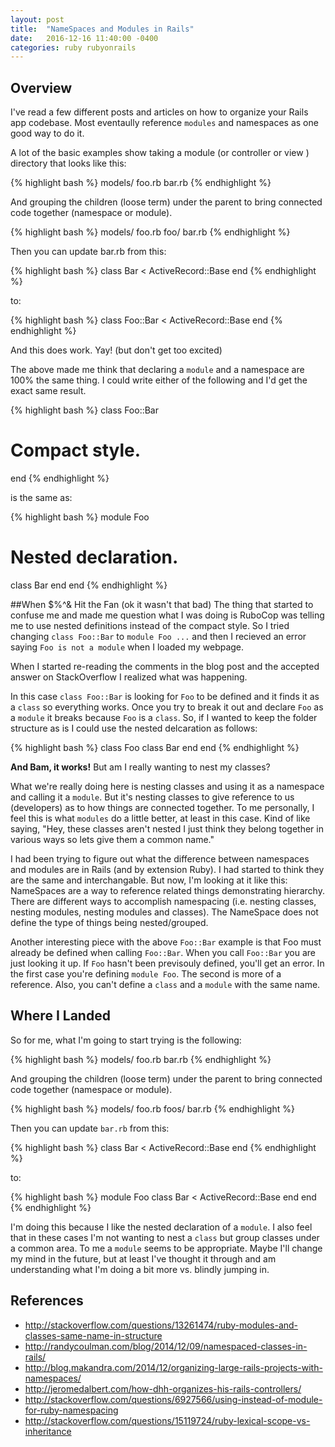 ```yaml
---
layout: post
title:  "NameSpaces and Modules in Rails"
date:   2016-12-16 11:40:00 -0400
categories: ruby rubyonrails
---
```

## Overview
I've read a few different posts and articles on how to organize your Rails app codebase. Most eventaully reference `modules` and namespaces as one good way to do it. 

A lot of the basic examples show taking a module (or controller or view ) directory that looks like this:

{% highlight bash %}
models/
  foo.rb
  bar.rb
{% endhighlight %}

And grouping the children (loose term) under the parent to bring connected code together (namespace or module).

{% highlight bash %}
models/
  foo.rb
  foo/
    bar.rb
{% endhighlight %}

Then you can update bar.rb from this:

{% highlight bash %}
class Bar < ActiveRecord::Base
end
{% endhighlight %}

to:

{% highlight bash %}
class Foo::Bar < ActiveRecord::Base
end
{% endhighlight %}

And this does work. Yay! (but don't get too excited)

The above made me think that declaring a `module` and a namespace are 100% the same thing. I could write either of the following and I'd get the exact same result.

{% highlight bash %}
class Foo::Bar
  # Compact style.
end
{% endhighlight %}

is the same as:

{% highlight bash %}
module Foo 
  # Nested declaration.
  class Bar
  end
end
{% endhighlight %}

##When $%^& Hit the Fan (ok it wasn't that bad)
The thing that started to confuse me and made me question what I was doing is RuboCop was telling me to use nested definitions instead of the compact style. So I tried changing `class Foo::Bar` to `module Foo ...` and then I recieved an error saying `Foo is not a module` when I loaded my webpage.

When I started re-reading the comments in the blog post and the accepted answer on StackOverflow I realized what was happening.

In this case `class Foo::Bar` is looking for `Foo` to be defined and it finds it as a `class` so everything works. Once you try to break it out and declare `Foo` as a `module` it breaks because `Foo` is a `class`. So, if I wanted to keep the folder structure as is I could use the nested delcaration as follows:

{% highlight bash %}
class Foo
  class Bar
  end
end
{% endhighlight %}

**And Bam, it works!** But am I really wanting to nest my classes?

What we're really doing here is nesting classes and using it as a namespace and calling it a `module`. But it's nesting classes to give reference to us (developers) as to how things are connected together. To me personally, I feel this is what `modules` do a little better, at least in this case.  Kind of like saying, "Hey, these classes aren't nested I just think they belong together in various ways so lets give them a common name."

I had been trying to figure out what the difference between namespaces and modules are in Rails (and by extension Ruby). I had started to think they are the same and interchangable. But now, I'm looking at it like this: NameSpaces are a way to reference related things demonstrating hierarchy. There are different ways to accomplish namespacing (i.e. nesting classes, nesting modules, nesting modules and classes). The NameSpace does not define the type of things being nested/grouped.

Another interesting piece with the above `Foo::Bar` example is that Foo must already be defined when calling `Foo::Bar`. When you call `Foo::Bar` you are just looking it up. If `Foo` hasn't been previsouly defined, you'll get an error. In the first case you're defining `module Foo`. The second is more of a reference. Also, you can't define a `class` and a `module` with the same name.

## Where I Landed
So for me, what I'm going to start trying is the following:

{% highlight bash %}
models/
  foo.rb
  bar.rb
{% endhighlight %}

And grouping the children (loose term) under the parent to bring connected code together (namespace or module).

{% highlight bash %}
models/
  foo.rb
  foos/
    bar.rb
{% endhighlight %}

Then you can update `bar.rb` from this:

{% highlight bash %}
class Bar < ActiveRecord::Base
end
{% endhighlight %}

to:

{% highlight bash %}
module Foo
  class Bar < ActiveRecord::Base
  end
end
{% endhighlight %}

I'm doing this because I like the nested declaration of a `module`. I also feel that in these cases I'm not wanting to nest a `class` but group classes under a common area. To me a `module` seems to be appropriate. Maybe I'll change my mind in the future, but at least I've thought it through and am understanding what I'm doing a bit more vs. blindly jumping in.

## References

* http://stackoverflow.com/questions/13261474/ruby-modules-and-classes-same-name-in-structure
* http://randycoulman.com/blog/2014/12/09/namespaced-classes-in-rails/
* http://blog.makandra.com/2014/12/organizing-large-rails-projects-with-namespaces/
* http://jeromedalbert.com/how-dhh-organizes-his-rails-controllers/
* http://stackoverflow.com/questions/6927566/using-instead-of-module-for-ruby-namespacing
* http://stackoverflow.com/questions/15119724/ruby-lexical-scope-vs-inheritance

